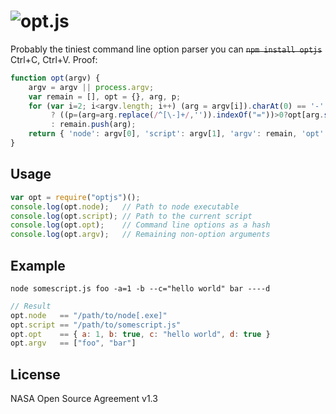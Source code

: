 ![opt.js](https://raw.github.com/dcodeIO/opt.js/master/opt.png)
======
Probably the tiniest command line option parser you can <s>`npm install optjs`</s> Ctrl+C, Ctrl+V. Proof:

```js
function opt(argv) {
    argv = argv || process.argv;
    var remain = [], opt = {}, arg, p;
    for (var i=2; i<argv.length; i++) (arg = argv[i]).charAt(0) == '-'
         ? ((p=(arg=arg.replace(/^[\-]+/,'')).indexOf("="))>0?opt[arg.substring(0,p)]=arg.substring(p+1):opt[arg]=true)
         : remain.push(arg);
    return { 'node': argv[0], 'script': argv[1], 'argv': remain, 'opt': opt };
}
```

Usage
-----
```js
var opt = require("optjs")();
console.log(opt.node);   // Path to node executable
console.log(opt.script); // Path to the current script
console.log(opt.opt);    // Command line options as a hash
console.log(opt.argv);   // Remaining non-option arguments
```

Example
-------
`node somescript.js foo -a=1 -b --c="hello world" bar ----d`

```js
// Result
opt.node   == "/path/to/node[.exe]"
opt.script == "/path/to/somescript.js"
opt.opt    == { a: 1, b: true, c: "hello world", d: true }
opt.argv   == ["foo", "bar"]
```

License
-------
NASA Open Source Agreement v1.3
